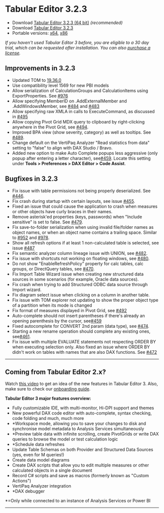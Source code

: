 # Tabular Editor 3.2.3

- Download [Tabular Editor 3.2.3 (64 bit)](https://cdn.tabulareditor.com/files/TabularEditor.3.2.3.x64.msi) _(recommended)_
- Download [Tabular Editor 3.2.3](https://cdn.tabulareditor.com/files/TabularEditor.3.2.3.x86.msi)
- Portable versions: [x64](https://cdn.tabulareditor.com/files/TabularEditor.3.2.3.x64.zip), [x86](https://cdn.tabulareditor.com/files/TabularEditor.3.2.3.x86.zip)

_If you haven't used Tabular Editor 3 before, you are eligible to a 30 day trial, which can be requested after installation. You can also [purchase a license](https://tabulareditor.com/licensing)._

## Improvements in 3.2.3

- Updated TOM to [19.36.0](https://www.nuget.org/packages/Microsoft.AnalysisServices.retail.amd64/)
- Use compatibility level 1569 for new PBI models
- Allow serialization of CalculationGroups and CalculationItems using ExportProperties. See [#976](https://github.com/TabularEditor/TabularEditor/issues/976)
- Allow specifying MemberID on .AddExternalMember and .AddWindowsMember, see [#484](https://github.com/TabularEditor/TabularEditor3/issues/484) and [#483](https://github.com/TabularEditor/TabularEditor3/issues/483)
- Allow specifying raw XMLA in calls to ExecuteCommand, as discussed in [#495](https://github.com/TabularEditor/TabularEditor3/issues/495)
- Allow copying Pivot Grid MDX query to clipboard by right-clicking anywhere in the Pivot Grid, see [#494](https://github.com/TabularEditor/TabularEditor3/issues/494).
- Improved BPA view (show severity, category) as well as tooltips. See [#489](https://github.com/TabularEditor/TabularEditor3/issues/489).
- Change default on the VertiPaq Analyzer "Read statistics from data" setting to "false" to align with DAX Studio / Bravo.
- Added new option to make Auto Complete popups less aggressive (only popup after entering a letter character), see[#459](https://github.com/TabularEditor/TabularEditor3/issues/459/). Locate this setting under **Tools > Preferences > DAX Editor > Code Assist**.

## Bugfixes in 3.2.3

- Fix issue with table permissions not being properly deserialized. See [#446](https://github.com/TabularEditor/TabularEditor3/issues/446).
- Fix crash during startup with certain layouts, see issue [#455](https://github.com/TabularEditor/TabularEditor3/issues/455).
- Fixed an issue that could cause the application to crash when measures or other objects have curly braces in their names.
- Remove asterisk'ed properties (keys, passwords) when "Include sensitive" is set to false. See [#479](https://github.com/TabularEditor/TabularEditor3/issues/479).
- Fix save-to-folder serialization when using invalid file/folder names as object names, or when an object name contains a trailing space. Similar to [#952](https://github.com/TabularEditor/TabularEditor/issues/952) and [#978](https://github.com/TabularEditor/TabularEditor/issues/978).
- Show all refresh options if at least 1 non-calculated table is selected, see issue [#487](https://github.com/TabularEditor/TabularEditor3/issues/487)
- Fix semantic analyzer column lineage issue with UNION, see [#482](https://github.com/TabularEditor/TabularEditor3/issues/482).
- Fix issue with shortcuts not working on floating windows, see [#480](https://github.com/TabularEditor/TabularEditor3/issues/480).
- Do not show "EnableRefreshPolicy" property for calc tables, calc groups, or DirectQuery tables, see [#470](https://github.com/TabularEditor/TabularEditor3/issues/470).
- Fix Import Table Wizard issue when creating new structured data sources in some scenarios (for example, Oracle data sources).
- Fix crash when trying to add Structured ODBC data source through Import wizard.
- Fix diagram select issue when clicking on a column in another table.
- Fix issue with TOM explorer not updating to show the proper object type of a partition when its mode is changed
- Fix format of measures displayed in Pivot Grid, see [#492](https://github.com/TabularEditor/TabularEditor3/issues/492)
- Auto-complete should not insert parentheses if there's already an opening parenthesis by the cursor, see[#459](https://github.com/TabularEditor/TabularEditor3/issues/459/)
- Fixed autocomplete for CONVERT 2nd param (data type), see [#474](https://github.com/TabularEditor/TabularEditor3/issues/474).
- Starting a new rename operation should complete any existing ones, see[#461](https://github.com/TabularEditor/TabularEditor3/issues/461/).
- Fix issue with multiple EVALUATE statements not respecting ORDER BY when executing selection only. Also fixed an issue where ORDER BY didn't work on tables with names that are also DAX functions. See [#472](https://github.com/TabularEditor/TabularEditor3/issues/472)

---

## Coming from Tabular Editor 2.x?

Watch [this video](https://www.youtube.com/watch?v=pt3DdcjfImY) to get an idea of the new features in Tabular Editor 3. Also, make sure to check our [onboarding guide](https://docs.tabulareditor.com/onboarding/index.html).

**Tabular Editor 3 major features overview:**

- Fully customizable IDE, with multi-monitor, Hi-DPI support and themes
- New powerful DAX code editor with auto-complete, syntax checking, code folding and much, much more
- \*Workspace mode, allowing you to save your changes to disk and synchronise model metadata to Analysis Services simultaneously
- \*Preview table data with infinite scrolling, create PivotGrids or write DAX queries to browse the model or test calculation logic
- \*Schedule data refreshes
- Update Table Schemas on both Provider and Structured Data Sources (yes, even for M queries!)
- Create data model diagrams
- Create DAX scripts that allow you to edit multiple measures or other calculated objects in a single document
- Record C# scripts and save as macros (formerly known as "Custom Actions")
- VertiPaq Analyzer integration
- \*DAX debugger

\*=Only while connected to an instance of Analysis Services or Power BI

---